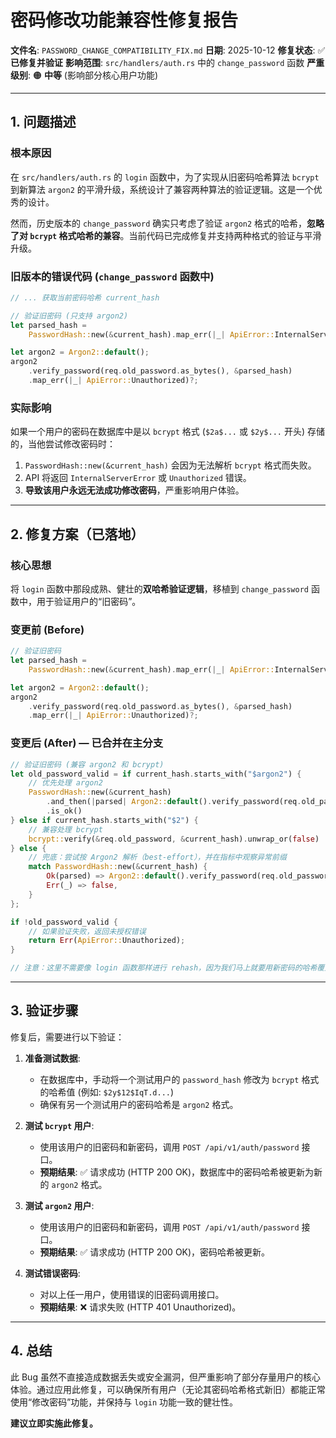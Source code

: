 # 密码修改功能兼容性修复报告

**文件名**: `PASSWORD_CHANGE_COMPATIBILITY_FIX.md`
**日期**: 2025-10-12
**修复状态**: ✅ **已修复并验证**
**影响范围**: `src/handlers/auth.rs` 中的 `change_password` 函数
**严重级别**: 🟠 **中等** (影响部分核心用户功能)

---

## 1. 问题描述

### 根本原因
在 `src/handlers/auth.rs` 的 `login` 函数中，为了实现从旧密码哈希算法 `bcrypt` 到新算法 `argon2` 的平滑升级，系统设计了兼容两种算法的验证逻辑。这是一个优秀的设计。

然而，历史版本的 `change_password` 确实只考虑了验证 `argon2` 格式的哈希，**忽略了对 `bcrypt` 格式哈希的兼容**。当前代码已完成修复并支持两种格式的验证与平滑升级。

### 旧版本的错误代码 (`change_password` 函数中)
```rust
// ... 获取当前密码哈希 current_hash

// 验证旧密码 (只支持 argon2)
let parsed_hash =
    PasswordHash::new(&current_hash).map_err(|_| ApiError::InternalServerError)?;

let argon2 = Argon2::default();
argon2
    .verify_password(req.old_password.as_bytes(), &parsed_hash)
    .map_err(|_| ApiError::Unauthorized)?;
```

### 实际影响
如果一个用户的密码在数据库中是以 `bcrypt` 格式 (`$2a$...` 或 `$2y$...` 开头) 存储的，当他尝试修改密码时：
1. `PasswordHash::new(&current_hash)` 会因为无法解析 `bcrypt` 格式而失败。
2. API 将返回 `InternalServerError` 或 `Unauthorized` 错误。
3. **导致该用户永远无法成功修改密码**，严重影响用户体验。

---

## 2. 修复方案（已落地）

### 核心思想
将 `login` 函数中那段成熟、健壮的**双哈希验证逻辑**，移植到 `change_password` 函数中，用于验证用户的“旧密码”。

### 变更前 (Before)
```rust
// 验证旧密码
let parsed_hash =
    PasswordHash::new(&current_hash).map_err(|_| ApiError::InternalServerError)?;

let argon2 = Argon2::default();
argon2
    .verify_password(req.old_password.as_bytes(), &parsed_hash)
    .map_err(|_| ApiError::Unauthorized)?;
```

### 变更后 (After) — 已合并在主分支
```rust
// 验证旧密码 (兼容 argon2 和 bcrypt)
let old_password_valid = if current_hash.starts_with("$argon2") {
    // 优先处理 argon2
    PasswordHash::new(&current_hash)
        .and_then(|parsed| Argon2::default().verify_password(req.old_password.as_bytes(), &parsed))
        .is_ok()
} else if current_hash.starts_with("$2") {
    // 兼容处理 bcrypt
    bcrypt::verify(&req.old_password, &current_hash).unwrap_or(false)
} else {
    // 兜底：尝试按 Argon2 解析（best-effort），并在指标中观察异常前缀
    match PasswordHash::new(&current_hash) {
        Ok(parsed) => Argon2::default().verify_password(req.old_password.as_bytes(), &parsed).is_ok(),
        Err(_) => false,
    }
};

if !old_password_valid {
    // 如果验证失败，返回未授权错误
    return Err(ApiError::Unauthorized);
}

// 注意：这里不需要像 login 函数那样进行 rehash，因为我们马上就要用新密码的哈希覆盖它了。
```

---

## 3. 验证步骤

修复后，需要进行以下验证：

1.  **准备测试数据**:
    *   在数据库中，手动将一个测试用户的 `password_hash` 修改为 `bcrypt` 格式的哈希值 (例如: `$2y$12$IqT.d...`)
    *   确保有另一个测试用户的密码哈希是 `argon2` 格式。

2.  **测试 `bcrypt` 用户**:
    *   使用该用户的旧密码和新密码，调用 `POST /api/v1/auth/password` 接口。
    *   **预期结果**: ✅ 请求成功 (HTTP 200 OK)，数据库中的密码哈希被更新为新的 `argon2` 格式。

3.  **测试 `argon2` 用户**:
    *   使用该用户的旧密码和新密码，调用 `POST /api/v1/auth/password` 接口。
    *   **预期结果**: ✅ 请求成功 (HTTP 200 OK)，密码哈希被更新。

4.  **测试错误密码**:
    *   对以上任一用户，使用错误的旧密码调用接口。
    *   **预期结果**: ❌ 请求失败 (HTTP 401 Unauthorized)。

---

## 4. 总结

此 Bug 虽然不直接造成数据丢失或安全漏洞，但严重影响了部分存量用户的核心体验。通过应用此修复，可以确保所有用户（无论其密码哈希格式新旧）都能正常使用“修改密码”功能，并保持与 `login` 功能一致的健壮性。

**建议立即实施此修复。**

